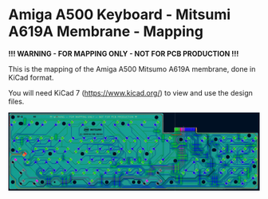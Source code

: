 # Amiga A500 Keyboard - Mitsumi A619A Membrane - Mapping

**!!! WARNING - FOR MAPPING ONLY - NOT FOR PCB PRODUCTION !!!**

This is the mapping of the Amiga A500 Mitsumo A619A membrane, done in KiCad format.

You will need KiCad 7 (https://www.kicad.org/) to view and use the design files.

![](https://github.com/solarmon/Amiga-Keyboard/blob/master/KiCad/Mapping/A500/Amiga%20A500%20Keyboard%20-%20Mitsumi%20A619A%20Membrane%20-%20Mapping/Amiga%20A500%20Keyboard%20-%20Mitsumi%20A619A%20Membrane%20-%20Mapping.png)
